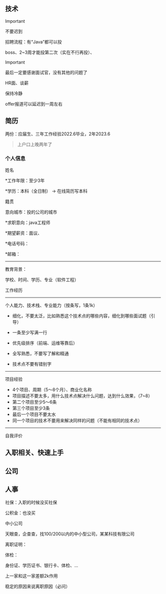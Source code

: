 ## 技术

> [!important]
>
> 不要迟到

招聘流程：有“Java”都可以投

boss、2~3周才能投第二次（实在不行再投）、



> [!important]
>
> 最后一定要感谢面试官，没有其他的问题了



HR面、谈薪



保持冷静



offer报道可以延迟到一周左右





## 简历

两份：应届生、三年工作经验2022.6毕业，2年2023.6

> 上户口上晚两年了

### 个人信息

姓名

*工作年限：至少3年

*学历：本科（全日制） -> 在线简历写本科

籍贯

意向城市：投的公司的城市

*求职意向：java工程师

*期望薪资：面议、

*电话号码：

*邮箱：



---

教育背景：

学校、时间、学历、专业（软件工程）



工作经历

---

个人能力、技术栈、专业能力（按条写，1条1k）

- 细化，不要太泛，比如熟悉这个技术点的哪些内容，细化到哪些面试题（引导）

- 一条至少写满一行
- 优先级排序（前端、运维等靠后）
- 全写熟悉，不要写了解和精通
- 技术点不要有错别字

---

项目经验

- 4个项目、周期（5～8个月）、商业化名称
- 项目描述不要太多，用什么技术点解决什么问题，达到什么效果，（7~8）
- 第二个项目至少5～6条
- 第三个项目至少3条
- 最后一个项目不要太水
- 同一个项目的技术不要用来解决同样的问题（不能有相同的技术点）

---

自我评价







## 入职相关、快速上手





## 公司





## 人事







社保：入职的时候没买社保

公积金：也没买

中小公司

天眼查，企查查，找100/200以内的中小型公司，某某科技有限公司





离职证明：

体检：





身份证、学历证书、银行卡、体检、...



上一家和这一家差额2k作用



稳定的原因来说离职原因（必问）

